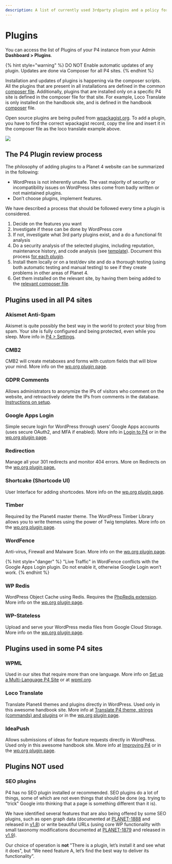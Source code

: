 ```yaml
---
description: A list of currently used 3rdparty plugins and a policy for future selections
---
```


# Plugins

You can access the list of Plugins of your P4 instance from your Admin **Dashboard > Plugins**.

{% hint style="warning" %}
DO NOT Enable automatic updates of any plugin. Updates are done via Composer for all P4 sites.
{% endhint %}

Installation and updates of plugins is happening via the composer scripts. All the plugins that are present in all installations are defined in the common [composer file](https://github.com/greenpeace/planet4-base/blob/2bcfbf7c3abd862f88e103b155f6bb282c573dca/composer.json#L155). Additionally, plugins that are installed only on a specific P4 site is defined in the composer file for that site. For example, Loco Translate is only installed on the handbook site, and is defined in the handbook [composer](https://github.com/greenpeace/planet4-handbook/blob/main/composer-local.json) file.

Open source plugins are being pulled from [wpackagist.org](https://wpackagist.org/). To add a plugin, you have to find the correct wpackagist record, copy the line and insert it in the composer file as the loco translate example above.

![](../.gitbook/assets/wpackagist-loco.png)

## The P4 Plugin review process

The philosophy of adding plugins to a Planet 4 website can be summarized in the following:

* WordPress is not inherently unsafe. The vast majority of security or incompatibility issues on WordPress sites come from badly written or not maintained plugins.
* Don’t choose plugins, implement features.

We have described a process that should be followed every time a plugin is considered.

1. Decide on the features you want
2. Investigate if these can be done by WordPress core
3. If not, investigate what 3rd party plugins exist, and a do a functional fit analysis
4. Do a security analysis of the selected plugins, including reputation, maintenance history, and code analysis (see [template](https://docs.google.com/document/d/1p\_WB-Cr-1fnURgkXNZKQk8NUGaBjA5bJSg7wNO5xn2s/edit)). Document this process [for each plugin](https://drive.google.com/drive/u/0/folders/0B54KsE4AZ2G2bXplOHpWak5ROTg?resourcekey=0-AKWHWlZRRvoY6aZ7YpPWBQ).
5. Install them locally or on a test/dev site and do a thorough testing (using both automatic testing and manual testing) to see if they create problems in other areas of Planet 4.
6. Get them installed on the relevant site, by having them being added to the [relevant composer file](https://planet4.greenpeace.org/plugins/#are-you-a-dev-please-read-me).

## Plugins used in all P4 sites

### Akismet Anti-Spam

Akismet is quite possibly the best way in the world to protect your blog from spam. Your site is fully configured and being protected, even while you sleep. More info in [P4 > Settings](http://planet4.greenpeace.org/handbook/admin-setup/).

### CMB2

CMB2 will create metaboxes and forms with custom fields that will blow your mind. More info on the [wp.org plugin page](https://wordpress.org/plugins/cmb2/).

### **GDPR Comments**

Allows administrators to anonymize the IPs of visitors who comment on the website, and retroactively delete the IPs from comments in the database. [Instructions on setup](https://planet4.greenpeace.org/handbook/plugins-gdpr-comments-anonymise-ips-of-comments/).

### Google Apps Login

Simple secure login for WordPress through users’ Google Apps accounts (uses secure OAuth2, and MFA if enabled). More info in [Login to P4](https://planet4.greenpeace.org/handbook/login/) or in the [wp.org plugin page](https://wordpress.org/plugins/google-apps-login/).

### Redirection

Manage all your 301 redirects and monitor 404 errors. More on Redirects on the [wp.org plugin page.](https://wordpress.org/plugins/redirection/)

### Shortcake (Shortcode UI)

User Interface for adding shortcodes. More info on the [wp.org plugin page](https://wordpress.org/plugins/shortcode-ui/).

### Timber

Required by the Planet4 master theme. The WordPress Timber Library allows you to write themes using the power of Twig templates. More info on the [wp.org plugin page](https://wordpress.org/plugins/timber-library/).

### WordFence

Anti-virus, Firewall and Malware Scan. More info on the [wp.org plugin page](https://wordpress.org/plugins/wordfence/).

{% hint style="danger" %}
"Live Traffic" in WordFence conflicts with the Google Apps Login plugin. Do not enable it, otherwise Google Login won’t work.
{% endhint %}

### WP Redis

WordPress Object Cache using Redis. Requires the [PhpRedis extension](https://github.com/phpredis/phpredis). More info on the [wp.org plugin page](https://wordpress.org/plugins/wp-redis/).

### WP-Stateless

Upload and serve your WordPress media files from Google Cloud Storage. More info on the [wp.org plugin page](https://wordpress.org/plugins/wp-stateless/).

## Plugins used in some P4 sites

### WPML

Used in our sites that require more than one language. More info on [Set up a Multi-Language P4 Site](http://planet4.greenpeace.org/handbook/multi-language/) or at [wpml.org](https://wpml.org/).

### Loco Translate

Translate Planet4 themes and plugins directly in WordPress. Used only in this awesome handbook site. More info at [Translate P4 theme, strings (commands) and plugins](http://planet4.greenpeace.org/implement/deploy/translations/) or in the [wp.org plugin page](https://wordpress.org/plugins/loco-translate/).

### IdeaPush

Allows submissions of ideas for feature requests directly in WordPress. Used only in this awesome handbook site. More info at [Improving P4](http://planet4.greenpeace.org/implement/manage/improving-p4/) or in the [wp.org plugin page](https://wordpress.org/plugins/ideapush/).

## Plugins NOT used

### SEO plugins

P4 has no SEO plugin installed or recommended. SEO plugins do a lot of things, some of which are not even things that should be done (eg. trying to "trick" Google into thinking that a page is something different than it is).

We have identified several features that are also being offered by some SEO plugins, such as open graph data (documented at [PLANET-1888](https://jira.greenpeace.org/browse/PLANET-1888) and released in [v1.8](https://jira.greenpeace.org/projects/PLANET/versions/14803)) or write beautiful URLs (using core WP functionality with small taxonomy modifications documented at [PLANET-1879](https://jira.greenpeace.org/browse/PLANET-1879) and released in [v1.9](https://planet4.greenpeace.org/manage/1242/update-v1-9/)).

Our choice of operation is **not** "There is a plugin, let’s install it and see what it does", but “We need feature A, let’s find the best way to deliver its functionality”.
